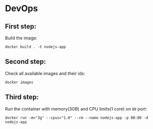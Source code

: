 # DevOps

## First step:

Build the image:

```
docker build . -t nodejs-app
```

## Second step:

Check all available images and their ids:

```
docker images
```

## Third step:

Run the container with memory(3GB) and CPU limits(1 core) on `80` port:

```
docker run -m="3g" --cpus="1.0" --rm --name nodejs-app -p 80:80 -d nodejs-app
```